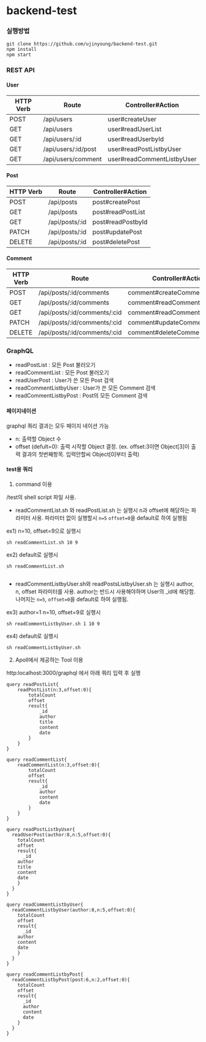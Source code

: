 # backend-test

### 실행방법

```
git clone https://github.com/ujinyoung/backend-test.git
npm install
npm start
```

### REST API

#### User

| HTTP Verb | Route                | Controller#Action          |
|-----------|---------------------|----------------------------|
| POST      | /api/users          | user#createUser            |
| GET       | /api/users          | user#readUserList          |
| GET       | /api/users/:id      | user#readUserbyId          |
| GET       | /api/users/:id/post | user#readPostListbyUser    |
| GET       | /api/users/comment  | user#readCommentListbyUser |

#### Post

| HTTP Verb | Route | Controller#Action |
|-----------|---------------|-------------------|
| POST      | /api/posts     | post#createPost   |
| GET       | /api/posts     | post#readPostList |
| GET       | /api/posts/:id | post#readPostbyId |
| PATCH     | /api/posts/:id | post#updatePost   |
| DELETE    | /api/posts/:id | post#deletePost   


#### Comment

| HTTP Verb | Route | Controller#Action |
|-----------|-------------------|-------------------------------|
| POST | /api/posts/:id/comments | comment#createComment |
| GET | /api/posts/:id/comments | comment#readCommentListbyPost |
| GET | /api/posts/:id/comments/:cid | comment#readCommentbyId |
| PATCH | /api/posts/:id/comments/:cid | comment#updateComment |
| DELETE | /api/posts/:id/comments/:cid | comment#deleteComment |




### GraphQL

- readPostList : 모든 Post 불러오기
- readCommentList : 모든 Post 불러오기
- readUserPost : User가 쓴 모든 Post 검색
- readCommentListbyUser : User가 쓴 모든 Comment 검색
- readCommentListbyPost : Post의 모든 Comment 검색

#### 페이지네이션

graphql 쿼리 결과는 모두 페이지 네이션 가능

- n: 출력할 Object 수
- offset (defult=0): 출력 시작할 Object 결정.
  (ex. offset:3이면 Object[3]이 출력 결과의 첫번째항목. 입력안할씨 Object[0]부터 출력)

#### test용 쿼리

1. command 이용

/test의 shell script 파일 사용.

- readCommentList.sh 와 readPostList.sh 는 실행시 n과 offset에 해당하는 파라미터 사용. 파라미터 없이 실행할시 `n=5` `offset=0`을 default로 하여 실행됨

ex1) n=10, offset=9으로 실행시

```
sh readCommentList.sh 10 9
```

ex2) default로 실행시

```
sh readCommentList.sh 
```

```

```

- readCommentListbyUser.sh와 readPostsListbyUser.sh 는 실행시 author, n, offset 파라미터를 사용. author는 반드시 사용해야하며 User의 _id에 해당함. 나머지는 `n=5`, `offset=0`을 default로 하여 실행됨.

ex3) author=1 n=10, offset=9로 실행시

```
sh readCommentListbyUser.sh 1 10 9
```

ex4) default로 실행시

```
sh readCommentListbyUser.sh
```

2. Apoll에서 제공하는 Tool 이용

http:localhost:3000/graphql 에서 아래 쿼리 입력 후 실행

```
query readPostList{
	readPostList(n:3,offset:0){
  		totalCount
  		offset
  		result{
  			_id
    		author
    		title
    		content
    		date
    	}
  	}
}

query readCommentList{
	readCommentList(n:3,offset:0){
  		totalCount
  		offset
  		result{
  			_id
    		author
    		content
    		date
    	}
  	}
}

query readPostListbyUser{
  readUserPost(author:8,n:5,offset:0){
    totalCount
    offset
    result{
      _id
    author
    title
    content
    date
    }
  }
}

query readCommentListbyUser{
  readCommentListbyUser(author:8,n:5,offset:0){
    totalCount
    offset
    result{
      _id
    author
    content
    date
    }
  }
}

query readCommentListbyPost{
  readCommentListbyPost(post:6,n:2,offset:0){
    totalCount
    offset
    result{
      _id
      author
      content
      date
    }
  }
}
```

